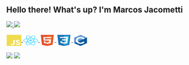 ## Hello there! What's up? I'm Marcos Jacometti

<div display="block">
  <a href="https://github.com/marcos-jacometti">
  <img height="180em" src="https://github-readme-stats.vercel.app/api?username=marcos-jacometti&show_icons=true&theme=dark&include_all_commits=true&count_private=true"/>
  <img height="180em" src="https://github-readme-stats.vercel.app/api/top-langs/?username=marcos-jacometti&layout=compact&langs_count=7&theme=dark"/>
</div>

<div style="display: inline_block"><br>
  <img align="center" alt="Marcos-JS" height="30" width="40" src="https://raw.githubusercontent.com/devicons/devicon/master/icons/javascript/javascript-plain.svg">
  <img align="center" alt="Marcos-CSS" height="30" width="40" src="https://github.com/devicons/devicon/blob/master/icons/react/react-original.svg">
  <img align="center" alt="Marcos-HTML" height="30" width="40" src="https://raw.githubusercontent.com/devicons/devicon/master/icons/html5/html5-original.svg">
  <img align="center" alt="Marcos-CSS" height="30" width="40" src="https://raw.githubusercontent.com/devicons/devicon/master/icons/css3/css3-original.svg">
  <img align="center" alt="Marcos-CSS" height="30" width="40" src="https://github.com/devicons/devicon/blob/master/icons/c/c-original.svg">
</div>
  <br>
<div> 
  <a href="https://www.instagram.com/marcos.jacometti/" target="_blank"><img src="https://img.shields.io/badge/-Instagram-%23E4405F?style=for-the-badge&logo=instagram&logoColor=white" target="_blank"></a>
  <a href="https://www.linkedin.com/in/marcos-vin%C3%ADcius-jacometti-675202202/" target="_blank"><img src="https://img.shields.io/badge/-LinkedIn-%230077B5?style=for-the-badge&logo=linkedin&logoColor=white" target="_blank"></a> 
</div>
